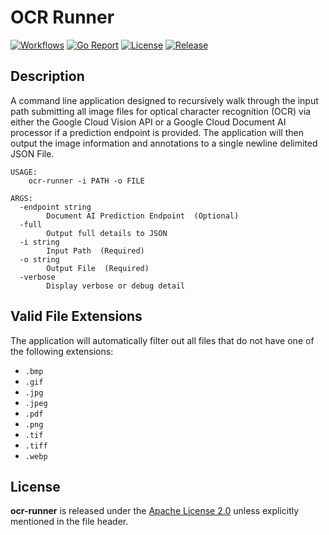 # OCR Runner

[![Workflows](https://github.com/wintermi/ocr-runner/workflows/Go/badge.svg)](https://github.com/wintermi/ocr-runner/actions/workflows/go.yml)
[![Go Report](https://goreportcard.com/badge/github.com/wintermi/ocr-runner)](https://goreportcard.com/report/github.com/wintermi/ocr-runner)
[![License](https://img.shields.io/github/license/wintermi/ocr-runner)](https://github.com/wintermi/ocr-runner/blob/main/LICENSE)
[![Release](https://img.shields.io/github/v/release/wintermi/ocr-runner?include_prereleases)](https://github.com/wintermi/ocr-runner/releases)


## Description

A command line application designed to recursively walk through the input path submitting all image files for optical character recognition (OCR) via either the Google Cloud Vision API or a Google Cloud Document AI processor if a prediction endpoint is provided.  The application will then output the image information and annotations to a single newline delimited JSON File.

```
USAGE:
    ocr-runner -i PATH -o FILE

ARGS:
  -endpoint string
        Document AI Prediction Endpoint  (Optional)
  -full
        Output full details to JSON
  -i string
        Input Path  (Required)
  -o string
        Output File  (Required)
  -verbose
        Display verbose or debug detail
```

## Valid File Extensions

The application will automatically filter out all files that do not have one of the following extensions:

- `.bmp`
- `.gif`
- `.jpg`
- `.jpeg`
- `.pdf`
- `.png`
- `.tif`
- `.tiff`
- `.webp`

## License

**ocr-runner** is released under the [Apache License 2.0](https://github.com/wintermi/ocr-runner/blob/main/LICENSE) unless explicitly mentioned in the file header.
